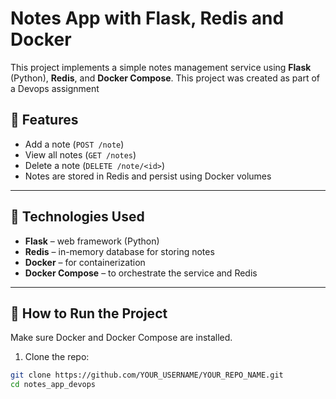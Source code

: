 # Notes App with Flask, Redis and Docker

This project implements a simple notes management service using **Flask** (Python), **Redis**, and **Docker Compose**.
This project was created as part of a Devops assignment

## 🧩 Features

- Add a note (`POST /note`)
- View all notes (`GET /notes`)
- Delete a note (`DELETE /note/<id>`)
- Notes are stored in Redis and persist using Docker volumes

---

## 🐳 Technologies Used

- **Flask** – web framework (Python)
- **Redis** – in-memory database for storing notes
- **Docker** – for containerization
- **Docker Compose** – to orchestrate the service and Redis

---

## 🚀 How to Run the Project

Make sure Docker and Docker Compose are installed.

1. Clone the repo:
```bash
git clone https://github.com/YOUR_USERNAME/YOUR_REPO_NAME.git
cd notes_app_devops
